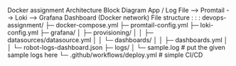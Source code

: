 Docker assignment 
Architecture Block Diagram
    App / Log File --> Promtail --> Loki --> Grafana Dashboard
                              (Docker network)
File structure : : :
devops-assignment/
├─ docker-compose.yml
├─ promtail-config.yml
├─ loki-config.yml
├─ grafana/
│  ├─ provisioning/
│  │  ├─ datasources/datasource.yml
│  │  └─ dashboards/
│  │     ├─ dashboards.yml
│  │     └─ robot-logs-dashboard.json
├─ logs/
│  └─ sample.log        # put the given sample logs here
└─ .github/workflows/deploy.yml   # simple CI/CD

